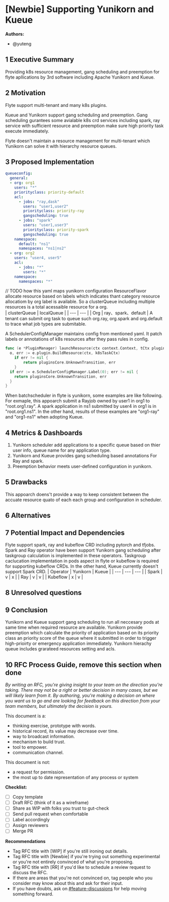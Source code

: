 # [Newbie] Supporting Yunikorn and Kueue

**Authors:**

- @yuteng

## 1 Executive Summary

Providing k8s resource management, gang scheduling and preemption for flyte apllications by 3rd software including Apache Yunikorn and Kueue.

## 2 Motivation

Flyte support multi-tenant and many k8s plugins.

Kueue and Yunikorn support gang scheduling and preemption.
Gang scheduling gurantees some avialable k8s crd services including spark, ray service with sufficient resource and preemption make sure high priority task execute immediately.

Flyte doesn't maintain a resource management for multi-tenant which Yunikorn can solve it with hierarchy resource queues.

## 3 Proposed Implementation

```yaml
queueconfig:
  general:
  - org: org1
    users: "*" 
    priorityclass: priority-default
    acl:
      - jobs: "ray,dask"
        users: "user1,user2"
        priorityclass: priority-ray
        gangscheduling: true
      - jobs: "spark"
        users: "user1,user3"
        priorityclass: priority-spark
        gangscheduling: true
    namespace:
      default: "ns1"
      namespaces: "ns1|ns2"
  - org: org2
    users: "user4, user5"
    acl:
      - jobs: "*"
        users: "*"
    namespace:
      namespaces: "*"
```

// TODO how this yaml maps yunikorn configuration 
ResourceFlavor allocate resource based on labels which indicates thant category resource allocatiom by org label is available.
So a clusterQueue including multiple resources is a total acessaible resource for a org.  
| clusterQueue | localQueue |
| --- | --- |
| Org | ray、spark、default |
A tenant can submit org task to queue such org.ray, org.spark and org.default to trace what job types are submitable. 


A SchedulerConfigManager maintains config from mentioned yaml.
It patch labels or annotations of k8s resources after they pass rules in config.

```go
func (e *PluginManager) launchResource(ctx context.Context, tCtx pluginsCore.TaskExecutionContext) (pluginsCore.Transition, error) {
  o, err := e.plugin.BuildResource(ctx, k8sTaskCtx)
	if err != nil {
		return pluginsCore.UnknownTransition, err
	}
  if err := e.SchedulerConfigManager.Label(0); err != nil {
    return pluginsCore.UnknownTransition, err
  }
}
```
When batchscheduler in flyte is yunikorn, some examples are like following.
For exmaple, this appoarch submit a Rayjob owned by user1 in org1 to "root.org1.ray".
A spark application in ns1 submitted by user4 in org1 is in "root.org1.ns1".
In the other hand, results of these examples are "org1-ray" and "org1-ns1" when adopting Kueue.

## 4 Metrics & Dashboards

1. Yunikorn scheduler add applications to a specific queue based on thier user info, queue name for any application type.
2. Yunikorn and Kueue provides gang scheduling based annotations For Ray and spark.
3. Preemption behavior meets user-defined configuration in yunikorn.

## 5 Drawbacks

This appoarch doens't provide a way to keep consistent between the accuate resource quato of each each group and  configuration in scheduler.

## 6 Alternatives

## 7 Potential Impact and Dependencies

Flyte support spark, ray and kubeflow CRD including pytorch and tfjobs.
Spark and Ray operator have been support Yunikorn gang scheduling after taskgroup calculation is implemented in these operators.
Taskgroup caclucation implementation in pods aspect in flyte or kubeflow is required for supporting kubeflow CRDs.
In the other hand, Kueue currently doesn't support Spark CRD.
| Operator | Yunikorn | Kueue |
| --- | --- | --- |
| Spark | v | x |
| Ray | v | v |
| Kubeflow | x | v |

## 8 Unresolved questions

## 9 Conclusion

Yunikorn and Kueue support gang scheduling to run all neccesary pods at same time when required resource are available.
Yunikorn provide preemption which calculate the priority of application based on its priority class an priority score of the queue where it submitted in order to trigger high-prioirty or emergency application immediately. 
Yunikorn hierachy queue includes grarateed resources setting and acls.

## 10 RFC Process Guide, remove this section when done

*By writing an RFC, you're giving insight to your team on the direction you're taking. There may not be a right or better decision in many cases, but we will likely learn from it. By authoring, you're making a decision on where you want us to go and are looking for feedback on this direction from your team members, but ultimately the decision is yours.*

This document is a:

- thinking exercise, prototype with words.
- historical record, its value may decrease over time.
- way to broadcast information.
- mechanism to build trust.
- tool to empower.
- communication channel.

This document is not:

- a request for permission.
- the most up to date representation of any process or system

**Checklist:**

- [ ]  Copy template
- [ ]  Draft RFC (think of it as a wireframe)
- [ ]  Share as WIP with folks you trust to gut-check
- [ ]  Send pull request when comfortable
- [ ]  Label accordingly
- [ ]  Assign reviewers
- [ ]  Merge PR

**Recommendations**

- Tag RFC title with [WIP] if you're still ironing out details.
- Tag RFC title with [Newbie] if you're trying out something experimental or you're not entirely convinced of what you're proposing.
- Tag RFC title with [RR] if you'd like to schedule a review request to discuss the RFC.
- If there are areas that you're not convinced on, tag people who you consider may know about this and ask for their input.
- If you have doubts, ask on [#feature-discussions](https://slack.com/app_redirect?channel=CPQ3ZFQ84&team=TN89P6GGK) for help moving something forward.
